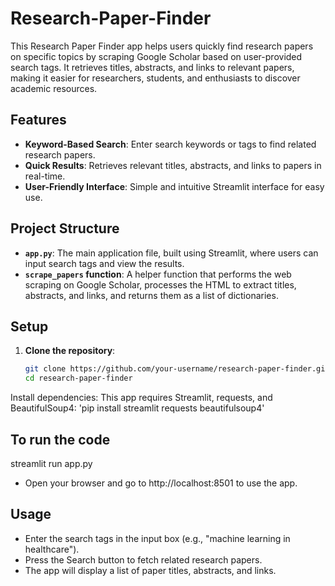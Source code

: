 # Research-Paper-Finder

This Research Paper Finder app helps users quickly find research papers on specific topics by scraping Google Scholar based on user-provided search tags. It retrieves titles, abstracts, and links to relevant papers, making it easier for researchers, students, and enthusiasts to discover academic resources.

## Features

- **Keyword-Based Search**: Enter search keywords or tags to find related research papers.
- **Quick Results**: Retrieves relevant titles, abstracts, and links to papers in real-time.
- **User-Friendly Interface**: Simple and intuitive Streamlit interface for easy use.

## Project Structure

- **`app.py`**: The main application file, built using Streamlit, where users can input search tags and view the results.
- **`scrape_papers` function**: A helper function that performs the web scraping on Google Scholar, processes the HTML to extract titles, abstracts, and links, and returns them as a list of dictionaries.

## Setup

1. **Clone the repository**:
   ```bash
   git clone https://github.com/your-username/research-paper-finder.git
   cd research-paper-finder
Install dependencies: This app requires Streamlit, requests, and BeautifulSoup4:
  'pip install streamlit requests beautifulsoup4'


## To run the code
streamlit run app.py
- Open your browser and go to http://localhost:8501 to use the app.

## Usage
- Enter the search tags in the input box (e.g., "machine learning in healthcare").
- Press the Search button to fetch related research papers.
- The app will display a list of paper titles, abstracts, and links.
